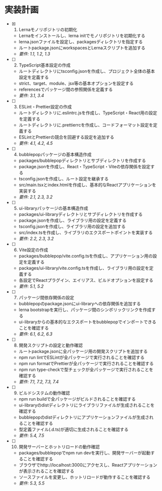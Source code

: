 # 実装計画

- [x] 1. Lernaモノリポジトリの初期化
  - Lernaをインストールし、lerna initでモノリポジトリを初期化する
  - lerna.jsonファイルを設定し、packagesディレクトリを指定する
  - ルートpackage.jsonにworkspacesとLernaスクリプトを追加する
  - _要件: 1.1, 1.2, 1.3_

- [ ] 2. TypeScript基本設定の作成
  - ルートディレクトリにtsconfig.jsonを作成し、プロジェクト全体の基本設定を定義する
  - strict、target、module、jsx等の基本オプションを設定する
  - referencesでパッケージ間の参照関係を定義する
  - _要件: 3.1, 3.4_

- [ ] 3. ESLint・Prettier設定の作成
  - ルートディレクトリに.eslintrc.jsを作成し、TypeScript・React用の設定を定義する
  - ルートディレクトリに.prettierrcを作成し、コードフォーマット設定を定義する
  - ESLintとPrettierの競合を回避する設定を追加する
  - _要件: 4.1, 4.2, 4.5_

- [ ] 4. bubblepopパッケージの基本構造作成
  - packages/bubblepopディレクトリとサブディレクトリを作成する
  - package.jsonを作成し、React・TypeScript・Viteの依存関係を設定する
  - tsconfig.jsonを作成し、ルート設定を継承する
  - src/main.tsxとindex.htmlを作成し、基本的なReactアプリケーションを実装する
  - _要件: 2.1, 2.3, 3.2_

- [ ] 5. ui-libraryパッケージの基本構造作成
  - packages/ui-libraryディレクトリとサブディレクトリを作成する
  - package.jsonを作成し、ライブラリ用の設定を定義する
  - tsconfig.jsonを作成し、ライブラリ用の設定を追加する
  - src/index.tsを作成し、ライブラリのエクスポートポイントを実装する
  - _要件: 2.2, 2.3, 3.2_

- [ ] 6. Vite設定の作成
  - packages/bubblepop/vite.config.tsを作成し、アプリケーション用の設定を定義する
  - packages/ui-library/vite.config.tsを作成し、ライブラリ用の設定を定義する
  - 各設定でReactプラグイン、エイリアス、ビルドオプションを設定する
  - _要件: 5.1, 5.2_

- [ ] 7. パッケージ間依存関係の設定
  - bubblepopのpackage.jsonにui-libraryへの依存関係を追加する
  - lerna bootstrapを実行し、パッケージ間のシンボリックリンクを作成する
  - ui-libraryからの基本的なエクスポートをbubblepopでインポートできることを確認する
  - _要件: 6.1, 6.2, 6.3_

- [ ] 8. 開発スクリプトの設定と動作確認
  - ルートpackage.jsonに全パッケージ用の開発スクリプトを追加する
  - npm run lintでESLintが全パッケージで実行されることを確認する
  - npm run formatでPrettierが全パッケージで実行されることを確認する
  - npm run type-checkで型チェックが全パッケージで実行されることを確認する
  - _要件: 7.1, 7.2, 7.3, 7.4_

- [ ] 9. ビルドシステムの動作確認
  - npm run buildで全パッケージがビルドされることを確認する
  - ui-libraryのdistディレクトリにライブラリファイルが生成されることを確認する
  - bubblepopのdistディレクトリにアプリケーションファイルが生成されることを確認する
  - 型定義ファイル(.d.ts)が適切に生成されることを確認する
  - _要件: 5.4, 7.5_

- [ ] 10. 開発サーバーとホットリロードの動作確認
  - packages/bubblepopでnpm run devを実行し、開発サーバーが起動することを確認する
  - ブラウザでhttp://localhost:3000にアクセスし、Reactアプリケーションが表示されることを確認する
  - ソースファイルを変更し、ホットリロードが動作することを確認する
  - _要件: 5.3, 5.5_
